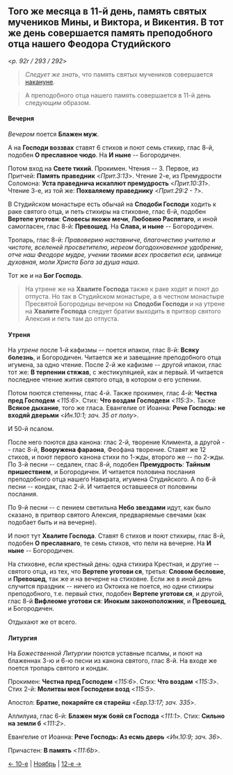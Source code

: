 
## Того же месяца в 11-й день, память святых мучеников Мины, и Виктора, и Викентия. В тот же день совершается память преподобного отца нашего Феодора Студийского

<*p. 92r / 293 / 292*>

> *Следует же знать*, что память святых мучеников совершается [накануне](11_10_AST.ru.md). 

> А преподобного отца нашего память совершается в 11-й день следующим образом.

#### Вечерня

*Вечером* поется **Блажен муж**. 

А на **Господи воззвах** ставят 6 стихов и поют семь стихир, глас 8-й, подобен **О преславное чюдо**. 
На **И ныне** -- Богородичен. 
 
Потом вход на **Свете тихий**. Прокимен. Чтения -- 3. 
Первое, из Притчей: **Память праведник** <*Прит.3:13*>. 
Чтение 2-е, из Премудрости Соломона: **Уста праведнича искаплют премудрость** <*Прит.10:31*>. 
Чтение 3-е, из той же: **Похваляему праведнику** <*Прит.29:2 - ?*>.  
 
В Студийском монастыре есть обычай на **Сподоби Господи** ходить к раке святого отца, 
и петь стихиры на стиховне, глас 6-й, подобен **Вертепе уготови**: 
**Словесы якоже мечи**, 
**Любовию Распятаго**, 
и иной самогласен, глас 8-й: **Превошед**. 
На **Слава, и ныне** -- Богородичен. 

Тропарь, глас 8-й: *Правоверию наставниче, благочестию учителю и чистоте, вселеней просветителю, 
иереом богодохновенное удобрение, отче наш Феодоре мудре, учении твоими всех просветил еси, 
цевнице духовная, моли Христа Бога за душа наша*. 

Тот же и на **Бог Господь**. 

> На утрене же на **Хвалите Господа** также к раке ходят и поют до отпуста. 
> Но так в Студийском монастыре, а в честном монастыре Пресвятой Богородицы вечером на **Сподоби Господи** 
> и на утрене на **Хвалите Господа** следует братии выходить в притвор святого Алексия и петь там до отпуста.  

#### Утреня

На *утрене* после 1-й кафизмы -- поется ипакои, глас 8-й: **Всяку болезнь**, и Богородичен. 
Читается же и завещание преподобного отца игумена, за одно чтение. 
После 2-й же кафизме -- другой ипакои, глас тот же: **В терпении стяжав**, с жестикуляцией, как и первый. 
И читается последнее чтение жития святого отца, в котором о его успении.   

Потом поются степенны, глас 4-й. 
Также прокимен, глас 4-й: **Честна пред Господем** <*115:6*>. 
Стих: **Что воздам Господеви** <*115:3*>. 
Также **Всякое дыхание**, того же гласа. 
Евангелие от Иоанна: **Рече Господь: не входяй дверьми** <*Ин.10:1; зач. 35 от полу*>.   

И 50-й псалом.

После него поются два канона: глас 2-й, творение Климента, а другой -- глас 8-й, **Вооружена фараона**, 
Феофана творение. Ставят же 12 стихов, и поют первого канона стихи по 1-жды, второго же -- по 2-жды. 
По 3-й песни -- седален, глас 8-й, подобен **Премудрость**: **Тайным пришествием**, и Богородичен. 
И читается половина послания преподобного отца нашего Навкрата, игумена Студийского. 
А по 6-й песни -- кондак, глас 2-й. И читается оставшееся от половины послания. 

По 9-й песни -- с пением светильна **Небо звездами** идут, как было сказано, в притвор святого Алексия, 
предваряемые свечами (как подобает быть и на вечерне). 

И поют тут **Хвалите Господа**. Ставят 6 стихов и поют стихиры, глас 8-й, подобен **О преславнаго**, 
те семь стихов, что пели на вечерне. На **И ныне** -- Богородичен. 

На стиховне, если крестный день: одна стихира Крестная, и другие -- святого отца, из тех, 
что **Вертепе уготови ся**, третья: **Словом бесловие**, и **Превошед**, так же и на вечерне на стиховне. 
Если же в иной день случится праздник -- ничего из Октоиха не поется, но одни стихиры преподобного, 
т.е. первый стих, подобен **Вертепе уготови ся**, и другой, глас 8-й **Вифлеоме уготови ся**: 
**Инокым законоположник**, и **Превошед**, и Богородичен.    

Отдыхают же от всего. 

#### Литургия

На *Божественной Литургии* поются уставные псалмы, и поют на блаженнах 3-ю и 6-ю песни из канона 
святого, глас 8-й. 
На входе же поется тропарь святого и кондак. 

Прокимен: **Честна пред Господем** <*115:6*>. 
Стих: **Что воздам** <*115:3*>. 
Стих 2-й: **Молитвы моя Господеви возд** <*115:5*>.  

Апостол: **Братие, покаряйте ся старейш** <*Евр.13:17; зач. 335*>. 

Аллилуиа, глас 6-й: **Блажен муж бояй ся Господа** <*111:1*>. 
Стих: **Сильно на земли б** <*111:2*>. 

Евангелие от Иоанна: **Рече Господь: Аз есмь дверь** <*Ин.10:9; зач. 36*>. 

Причастен: **В память** <*111:6b*>. 

[← 10-е](11_10_AST.ru.md) | [Ноябрь](README.md#11-й) | [12-е →](11_12_AST.ru.md)
